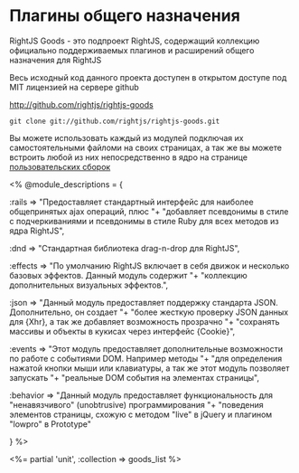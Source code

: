 # Плагины общего назначения

RightJS Goods - это подпроект RightJS, содержащий коллекцию официально поддерживаемых
плагинов и расширений общего назначения для RightJS

Весь исходный код данного проекта доступен в открытом доступе под MIT лицензией на
сервере github

<http://github.com/rightjs/rightjs-goods>

`git clone git://github.com/rightjs/rightjs-goods.git`

Вы можете использовать каждый из модулей подключая их самостоятельными файломи на своих
страницах, а так же вы можете встроить любой из них непосредственно в ядро на странице
[пользовательских сборок](<%= builds_path %>)

<%
@module_descriptions = {
  
  :rails    => "Предоставляет стандартный интерфейс для наиболее общепринятых ajax операций, плюс "+
               "добавляет псевдонимы в стиле с подчеркиваниями и псевдонимы в стиле Ruby для всех методов из ядра RightJS",
                
  :dnd      => "Стандартная библиотека drag-n-drop для RightJS",
  
  :effects  => "По умолчанию RightJS включает в себя движок и несколько базовых эффектов. Данный модуль содержит "+
                "коллекцию дополнительных визуальных эффектов.",
                
  :json     => "Данный модуль предоставляет поддержку стандарта JSON. Дополнительно, он создает "+
               "более жесткую проверку JSON данных для {Xhr}, а так же добавляет возможность прозрачно "+
               "сохранять массивы и объекты в кукисах через интерфейс {Cookie}",
               
  :events   => "Этот модуль предоставляет дополнительные возможности по работе с событиями DOM. Например методы "+
               "для определения нажатой кнопки мыши или клавиатуры, а так же этот модуль позволяет запускать "+
               "реальные DOM события на элементах страницы",
               
  :behavior => "Данный модуль предоставляет функциональность для \"ненавязчивого\" (unobtrusive) программирования "+
               "поведения элементов страницы, схожую с методом \"live\" в jQuery и плагином \"lowpro\" в Prototype"

}
%>

<%= partial 'unit', :collection => goods_list %>
